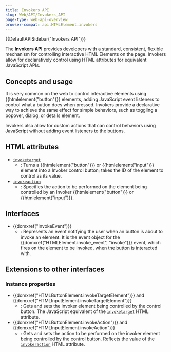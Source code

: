 ```yaml
---
title: Invokers API
slug: Web/API/Invokers_API
page-type: web-api-overview
browser-compat: api.HTMLElement.invokers
---
```


{{DefaultAPISidebar("Invokers API")}}

The **Invokers API** provides developers with a standard, consistent, flexible mechanism for controlling interactive HTML Elements on the page. Invokers allow for declaratively control using HTML attributes for equivalent JavaScript APIs.

## Concepts and usage

It is very common on the web to control interactive elements using {{htmlelement("button")}} elements, adding JavaScript event listeners to control what a button does when pressed. Invokers provide a declarative way to achieve the same effect for simple behaviors, such as toggling a popover, dialog, or details element.

Invokers also allow for custom actions that can control behaviors using JavaScript without adding event listeners to the buttons.

## HTML attributes

- [`invoketarget`](/en-US/docs/Web/HTML/Element/button#invoketarget)
  - : Turns a {{htmlelement("button")}} or {{htmlelement("input")}} element into a Invoker control button; takes the ID of the element to control as its value.
- [`invokeaction`](/en-US/docs/Web/HTML/Element/button#invokeaction)
  - : Specifies the action to be performed on the element being controlled by an Invoker {{htmlelement("button")}} or {{htmlelement("input")}}.

## Interfaces

- {{domxref("InvokeEvent")}}
  - : Represents an event notifying the user when an button is about to invoke an element. It is the event object for the {{domxref("HTMLElement.invoke_event", "invoke")}} event, which fires on the element to be invoked, when the button is interacted with.

## Extensions to other interfaces

### Instance properties

- {{domxref("HTMLButtonElement.invokeTargetElement")}} and {{domxref("HTMLInputElement.invokeTargetElement")}}
  - : Gets and sets the invoker element being controlled by the control button. The JavaScript equivalent of the [`invoketarget`](/en-US/docs/Web/HTML/Element/button#invoketarget) HTML attribute.
- {{domxref("HTMLButtonElement.invokeAction")}} and {{domxref("HTMLInputElement.invokeAction")}}
  - : Gets and sets the action to be performed on the invoker element being controlled by the control button. Reflects the value of the [`invokeraction`](/en-US/docs/Web/HTML/Element/button#invokeraction) HTML attribute.
